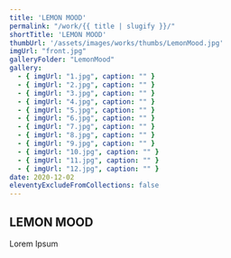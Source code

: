 ```yaml
---
title: 'LEMON MOOD'
permalink: "/work/{{ title | slugify }}/"
shortTitle: 'LEMON MOOD'
thumbUrl: '/assets/images/works/thumbs/LemonMood.jpg'
imgUrl: "front.jpg"
galleryFolder: "LemonMood"
gallery:
  - { imgUrl: "1.jpg", caption: "" }
  - { imgUrl: "2.jpg", caption: "" }
  - { imgUrl: "3.jpg", caption: "" }
  - { imgUrl: "4.jpg", caption: "" }
  - { imgUrl: "5.jpg", caption: "" }
  - { imgUrl: "6.jpg", caption: "" }
  - { imgUrl: "7.jpg", caption: "" }
  - { imgUrl: "8.jpg", caption: "" }
  - { imgUrl: "9.jpg", caption: "" }
  - { imgUrl: "10.jpg", caption: "" }
  - { imgUrl: "11.jpg", caption: "" }
  - { imgUrl: "12.jpg", caption: "" }
date: 2020-12-02
eleventyExcludeFromCollections: false
---
```



<h2>LEMON MOOD</h2>
<p>Lorem Ipsum</p>